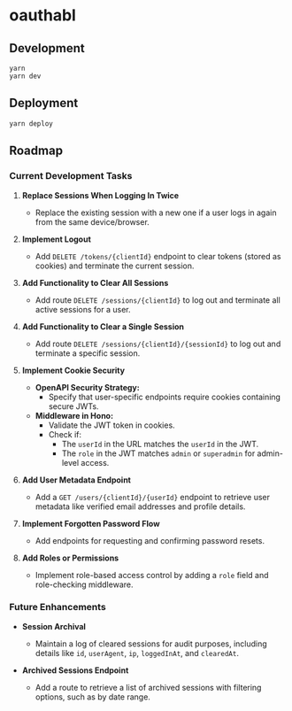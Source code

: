 # oauthabl

## Development

```
yarn
yarn dev
```

## Deployment

```
yarn deploy
```

## Roadmap

### Current Development Tasks

1. **Replace Sessions When Logging In Twice**
   - Replace the existing session with a new one if a user logs in again from the same device/browser.

2. **Implement Logout**
   - Add `DELETE /tokens/{clientId}` endpoint to clear tokens (stored as cookies) and terminate the current session.

3. **Add Functionality to Clear All Sessions**
   - Add route `DELETE /sessions/{clientId}` to log out and terminate all active sessions for a user.

4. **Add Functionality to Clear a Single Session**
   - Add route `DELETE /sessions/{clientId}/{sessionId}` to log out and terminate a specific session.

5. **Implement Cookie Security**
   - **OpenAPI Security Strategy:**
     - Specify that user-specific endpoints require cookies containing secure JWTs.
   - **Middleware in Hono:**
     - Validate the JWT token in cookies.
     - Check if:
       - The `userId` in the URL matches the `userId` in the JWT.
       - The `role` in the JWT matches `admin` or `superadmin` for admin-level access.

6. **Add User Metadata Endpoint**
   - Add a `GET /users/{clientId}/{userId}` endpoint to retrieve user metadata like verified email addresses and profile details.

7. **Implement Forgotten Password Flow**
   - Add endpoints for requesting and confirming password resets.

8. **Add Roles or Permissions**
   - Implement role-based access control by adding a `role` field and role-checking middleware.

### Future Enhancements

- **Session Archival**
  - Maintain a log of cleared sessions for audit purposes, including details like `id`, `userAgent`, `ip`, `loggedInAt`, and `clearedAt`.

- **Archived Sessions Endpoint**
  - Add a route to retrieve a list of archived sessions with filtering options, such as by date range.

